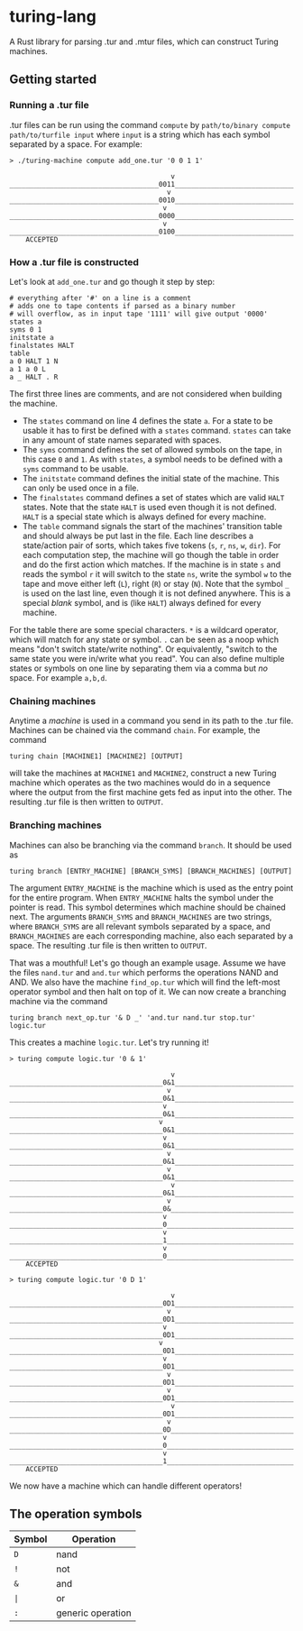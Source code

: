 # turing-lang
A Rust library for parsing .tur and .mtur files, which can construct Turing machines.

## Getting started
### Running a .tur file
.tur files can be run using the command `compute` by `path/to/binary compute path/to/turfile input` where `input` is a string which has each symbol separated by a space. For example:
```
> ./turing-machine compute add_one.tur '0 0 1 1'

                                        v
_____________________________________0011_______________________________________
                                       v
_____________________________________0010_______________________________________
                                      v
_____________________________________0000_______________________________________
                                      v
_____________________________________0100_______________________________________
    ACCEPTED
```

### How a .tur file is constructed
Let's look at `add_one.tur` and go though it step by step:
```
# everything after '#' on a line is a comment
# adds one to tape contents if parsed as a binary number
# will overflow, as in input tape '1111' will give output '0000'
states a
syms 0 1
initstate a
finalstates HALT
table
a 0 HALT 1 N
a 1 a 0 L
a _ HALT . R
```
The first three lines are comments, and are not considered when building the machine. 

* The `states` command on line 4 defines the state `a`. For a state to be usable it has to first be defined with a `states` command. `states` can take in any amount of state names separated with spaces.
* The `syms` command defines the set of allowed symbols on the tape, in this case `0` and `1`. As with `states`, a symbol needs to be defined with a `syms` command to be usable.
* The `initstate` command defines the initial state of the machine. This can only be used once in a file. 
* The `finalstates` command defines a set of states which are valid `HALT` states. Note that the state `HALT` is used even though it is not defined. `HALT` is a special state which is always defined for every machine.
* The `table` command signals the start of the machines' transition table and should always be put last in the file. Each line describes a state/action pair of sorts, which takes five tokens (`s`, `r`, `ns`, `w`, `dir`). For each computation step, the machine will go though the table in order and do the first action which matches. If the machine is in state `s` and reads the symbol `r` it will switch to the state `ns`, write the symbol `w` to the tape and move either left (`L`), right (`R`) or stay (`N`). Note that the symbol `_` is used on the last line, even though it is not defined anywhere. This is a special *blank* symbol, and is (like `HALT`) always defined for every machine.

For the table there are some special characters. `*` is a wildcard operator, which will match for any state or symbol. `.` can be seen as a noop which means "don't switch state/write nothing". Or equivalently, "switch to the same state you were in/write what you read". You can also define multiple states or symbols on one line by separating them via a comma but *no* space. For example `a,b,d`.

### Chaining machines
Anytime a *machine* is used in a command you send in its path to the .tur file. Machines can be chained via the command `chain`. For example, the command
```
turing chain [MACHINE1] [MACHINE2] [OUTPUT]
```
will take the machines at `MACHINE1` and `MACHINE2`, construct a new Turing machine which operates as the two machines would do in a sequence where the output from the first machine gets fed as input into the other. The resulting .tur file is then written to `OUTPUT`.

### Branching machines
Machines can also be branching via the command `branch`. It should be used as 
```
turing branch [ENTRY_MACHINE] [BRANCH_SYMS] [BRANCH_MACHINES] [OUTPUT]
```
The argument `ENTRY_MACHINE` is the machine which is used as the entry point for the entire program. When `ENTRY_MACHINE` halts the symbol under the pointer is read. This symbol determines which machine should be chained next. The arguments `BRANCH_SYMS` and `BRANCH_MACHINES` are two strings, where `BRANCH_SYMS` are all relevant symbols separated by a space, and `BRANCH_MACHINES` are each corresponding machine, also each separated by a space. The resulting .tur file is then written to `OUTPUT`.

That was a mouthful! Let's go though an example usage. Assume we have the files `nand.tur` and `and.tur` which performs the operations NAND and AND. We also have the machine `find_op.tur` which will find the left-most operator symbol and then halt on top of it. We can now create a branching machine via the command
```
turing branch next_op.tur '& D _' 'and.tur nand.tur stop.tur' logic.tur
```
This creates a machine `logic.tur`. Let's try running it!
```
> turing compute logic.tur '0 & 1'

                                        v
______________________________________0&1_______________________________________
                                       v
______________________________________0&1_______________________________________
                                      v
______________________________________0&1_______________________________________
                                     v
______________________________________0&1_______________________________________
                                      v
______________________________________0&1_______________________________________
                                       v
______________________________________0&1_______________________________________
                                       v
______________________________________0&1_______________________________________
                                        v
______________________________________0&1_______________________________________
                                       v
______________________________________0&________________________________________
                                      v
______________________________________0_________________________________________
                                      v
______________________________________1_________________________________________
                                      v
______________________________________0_________________________________________
    ACCEPTED

> turing compute logic.tur '0 D 1'

                                        v
______________________________________0D1_______________________________________
                                       v
______________________________________0D1_______________________________________
                                      v
______________________________________0D1_______________________________________
                                     v
______________________________________0D1_______________________________________
                                      v
______________________________________0D1_______________________________________
                                       v
______________________________________0D1_______________________________________
                                       v
______________________________________0D1_______________________________________
                                        v
______________________________________0D1_______________________________________
                                       v
______________________________________0D________________________________________
                                      v
______________________________________0_________________________________________
                                      v
______________________________________1_________________________________________
    ACCEPTED
```
We now have a machine which can handle different operators!

## The operation symbols
| Symbol | Operation |
--- | ---
`D` | nand
`!` | not 
`&` | and
`\|` | or 
`:` | generic operation